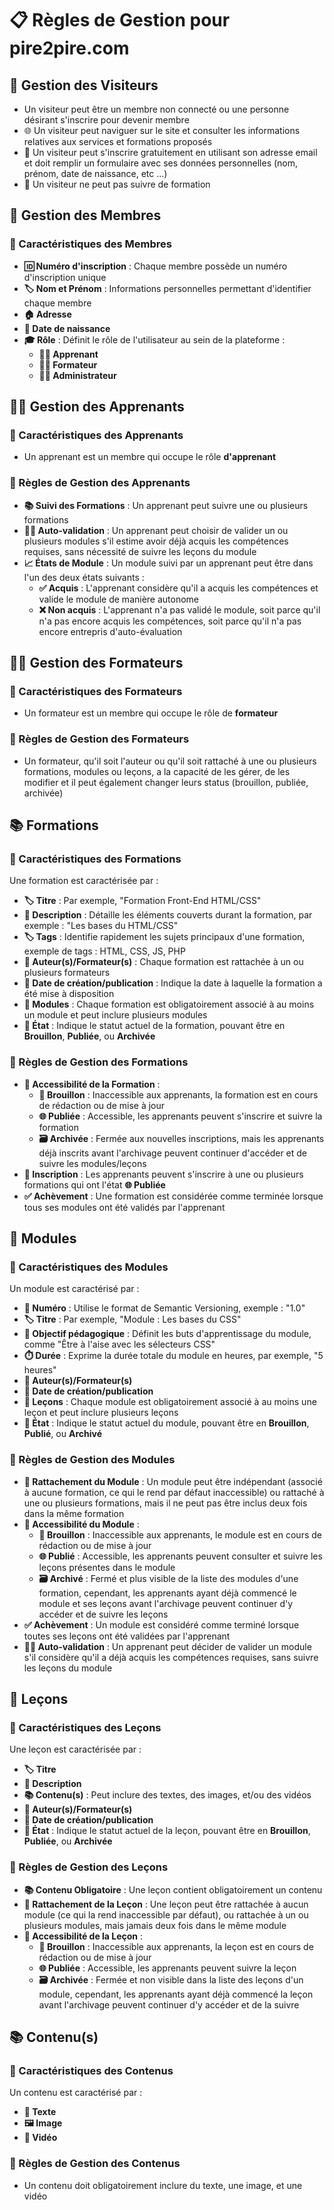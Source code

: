 # 📋 Règles de Gestion pour pire2pire.com

## 🚶 Gestion des Visiteurs
- Un visiteur peut être un membre non connecté ou une personne désirant s'inscrire pour devenir membre
- 🌐 Un visiteur peut naviguer sur le site et consulter les informations relatives aux services et formations proposés
- 📝 Un visiteur peut s'inscrire gratuitement en utilisant son adresse email et doit remplir un formulaire avec ses données personnelles (nom, prénom, date de naissance, etc ...)
- 🚫 Un visiteur ne peut pas suivre de formation

## 👥 Gestion des Membres

### 📝 Caractéristiques des Membres
- **🆔 Numéro d'inscription** : Chaque membre possède un numéro d'inscription unique
- **🏷️ Nom et Prénom** : Informations personnelles permettant d'identifier chaque membre
- **🏠 Adresse**
- **🎂 Date de naissance**
- **🎓 Rôle** : Définit le rôle de l'utilisateur au sein de la plateforme :
    - **👨‍🎓 Apprenant**
    - **👨‍🏫 Formateur**
    - **👨‍💼 Administrateur**

## 👨‍🎓 Gestion des Apprenants
### 📝 Caractéristiques des Apprenants
- Un apprenant est un membre qui occupe le rôle **d'apprenant**

### 📏 Règles de Gestion des Apprenants
- **📚 Suivi des Formations** : Un apprenant peut suivre une ou plusieurs formations
- **👨‍🎓 Auto-validation** : Un apprenant peut choisir de valider un ou plusieurs modules s'il estime avoir déjà acquis les compétences requises, sans nécessité de suivre les leçons du module
- **📈 États de Module** : Un module suivi par un apprenant peut être dans l'un des deux états suivants :
  - **✅ Acquis** : L'apprenant considère qu'il a acquis les compétences et valide le module de manière autonome
  - **❌ Non acquis** : L'apprenant n'a pas validé le module, soit parce qu'il n'a pas encore acquis les compétences, soit parce qu'il n'a pas encore entrepris d'auto-évaluation

## 👨‍🏫 Gestion des Formateurs

### 📝 Caractéristiques des Formateurs
- Un formateur est un membre qui occupe le rôle de **formateur**

### 📏 Règles de Gestion des Formateurs
- Un formateur, qu'il soit l'auteur ou qu'il soit rattaché à une ou plusieurs formations, modules ou leçons, a la capacité de les gérer, de les modifier et il peut également changer leurs status (brouillon, publiée, archivée)

## 📚 Formations

### 📝 Caractéristiques des Formations
Une formation est caractérisée par :
- **🏷️ Titre** : Par exemple, "Formation Front-End HTML/CSS"
- **📄 Description** : Détaille les éléments couverts durant la formation, par exemple : "Les bases du HTML/CSS"
- **🏷️ Tags** : Identifie rapidement les sujets principaux d'une formation, exemple de tags : HTML, CSS, JS, PHP
- **👤 Auteur(s)/Formateur(s)** : Chaque formation est rattachée à un ou plusieurs formateurs
- **📅 Date de création/publication** : Indique la date à laquelle la formation a été mise à disposition
- **🧩 Modules** : Chaque formation est obligatoirement associé à au moins un module et peut inclure plusieurs modules
- **🔵 État** : Indique le statut actuel de la formation, pouvant être en **Brouillon**, **Publiée**, ou **Archivée**

### 📏 Règles de Gestion des Formations
- **🚫 Accessibilité de la Formation** :
    - **📝 Brouillon** : Inaccessible aux apprenants, la formation est en cours de rédaction ou de mise à jour
    - **🌐 Publiée** : Accessible, les apprenants peuvent s'inscrire et suivre la formation
    - **🗃️ Archivée** : Fermée aux nouvelles inscriptions, mais les apprenants déjà inscrits avant l'archivage peuvent continuer d'accéder et de suivre les modules/leçons
- **👥 Inscription** : Les apprenants peuvent s'inscrire à une ou plusieurs formations qui ont l'état **🌐 Publiée**
- **✅ Achèvement** : Une formation est considérée comme terminée lorsque tous ses modules ont été validés par l'apprenant

## 🧩 Modules

### 📝 Caractéristiques des Modules

Un module est caractérisé par :
- **🔢 Numéro** : Utilise le format de Semantic Versioning, exemple : "1.0"
- **🏷️ Titre** : Par exemple, "Module : Les bases du CSS"
- **📄 Objectif pédagogique** : Définit les buts d'apprentissage du module, comme "Être à l'aise avec les sélecteurs CSS"
- **⏱️ Durée** : Exprime la durée totale du module en heures, par exemple, "5 heures"
- **👤 Auteur(s)/Formateur(s)**
- **📅 Date de création/publication**
- **🧩 Leçons** : Chaque module est obligatoirement associé à au moins une leçon et peut inclure plusieurs leçons
- **🔵 État** : Indique le statut actuel du module, pouvant être en **Brouillon**, **Publié**, ou **Archivé**

### 📏 Règles de Gestion des Modules
- **🔗 Rattachement du Module** : Un module peut être indépendant (associé à aucune formation, ce qui le rend par défaut inaccessible) ou rattaché à une ou plusieurs formations, mais il ne peut pas être inclus deux fois dans la même formation
- **🚫 Accessibilité du Module** :
  - **📝 Brouillon** : Inaccessible aux apprenants, le module est en cours de rédaction ou de mise à jour
  - **🌐 Publié** : Accessible, les apprenants peuvent consulter et suivre les leçons présentes dans le module
  - **🗃️ Archivé** : Fermé et plus visible de la liste des modules d'une formation, cependant, les apprenants ayant déjà commencé le module et ses leçons avant l'archivage peuvent continuer d'y accéder et de suivre les leçons
- **✅ Achèvement** : Un module est considéré comme terminé lorsque toutes ses leçons ont été validées par l'apprenant
- **👨‍🎓 Auto-validation** : Un apprenant peut décider de valider un module s'il considère qu'il a déjà acquis les compétences requises, sans suivre les leçons du module

## 📘 Leçons

### 📝 Caractéristiques des Leçons
Une leçon est caractérisée par :
- **🏷️ Titre**
- **📄 Description**
- **📚 Contenu(s)** : Peut inclure des textes, des images, et/ou des vidéos
- **👤 Auteur(s)/Formateur(s)**
- **📅 Date de création/publication**
- **🔵 État** : Indique le statut actuel de la leçon, pouvant être en **Brouillon**, **Publiée**, ou **Archivée**

### 📏 Règles de Gestion des Leçons
- **📚 Contenu Obligatoire** : Une leçon contient obligatoirement un contenu
- **🔗 Rattachement de la Leçon** : Une leçon peut être rattachée à aucun module (ce qui la rend inaccessible par défaut), ou rattachée à un ou plusieurs modules, mais jamais deux fois dans le même module
- **🚫 Accessibilité de la Leçon** :
    - **📝 Brouillon** : Inaccessible aux apprenants, la leçon est en cours de rédaction ou de mise à jour
    - **🌐 Publiée** : Accessible, les apprenants peuvent suivre la leçon
    - **🗃️ Archivée** : Fermée et non visible dans la liste des leçons d'un module, cependant, les apprenants ayant déjà commencé la leçon avant l'archivage peuvent continuer d'y accéder et de la suivre

## 📚 Contenu(s)
### 📝 Caractéristiques des Contenus
Un contenu est caractérisé par :
- **📄 Texte**
- **🖼️ Image**
- **🎥 Vidéo**

### 📏 Règles de Gestion des Contenus
- Un contenu doit obligatoirement inclure du texte, une image, et une vidéo
